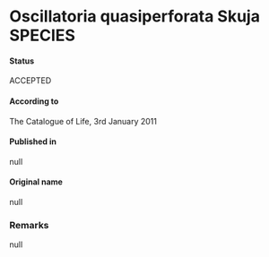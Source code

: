 # Oscillatoria quasiperforata Skuja SPECIES

#### Status
ACCEPTED

#### According to
The Catalogue of Life, 3rd January 2011

#### Published in
null

#### Original name
null

### Remarks
null